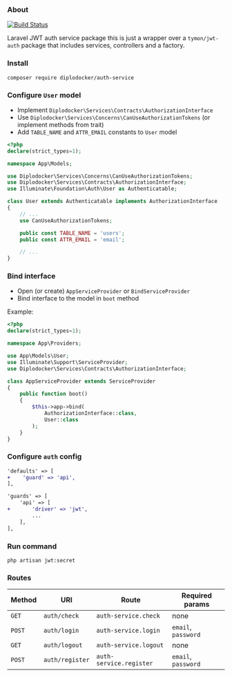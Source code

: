 ### About

[![Build Status](https://travis-ci.org/diplodocker/auth-service.svg?branch=master)](https://travis-ci.org/diplodocker/auth-service)

Laravel JWT auth service package this is just a wrapper over a `tymon/jwt-auth` package that includes services, controllers and a factory.

### Install

```
composer require diplodocker/auth-service
```

### Configure `User` model
* Implement `Diplodocker\Services\Contracts\AuthorizationInterface`
* Use `Diplodocker\Services\Concerns\CanUseAuthorizationTokens` (or implement methods from trait)
* Add `TABLE_NAME` and `ATTR_EMAIL` constants to `User` model

```php
<?php
declare(strict_types=1);

namespace App\Models;

use Diplodocker\Services\Concerns\CanUseAuthorizationTokens;
use Diplodocker\Services\Contracts\AuthorizationInterface;
use Illuminate\Foundation\Auth\User as Authenticatable;

class User extends Authenticatable implements AuthorizationInterface
{
    // ...
    use CanUseAuthorizationTokens;

    public const TABLE_NAME = 'users';
    public const ATTR_EMAIL = 'email';

    // ...
}
```
### Bind interface

* Open (or create) `AppServiceProvider` or `BindServiceProvider`
* Bind interface to the model in `boot` method

Example:

```php
<?php
declare(strict_types=1);

namespace App\Providers;

use App\Models\User;
use Illuminate\Support\ServiceProvider;
use Diplodocker\Services\Contracts\AuthorizationInterface;

class AppServiceProvider extends ServiceProvider
{
    public function boot()
    {
        $this->app->bind(
            AuthorizationInterface::class,
            User::class
        );
    }
}
```

### Configure `auth` config

```diff
'defaults' => [
+    'guard' => 'api',
],
```

```diff
'guards' => [
    'api' => [
+       'driver' => 'jwt',
        ...
    ],
],
```

### Run command

```
php artisan jwt:secret
```

### Routes

| Method | URI | Route| Required params|
|--|--|--|--|
| `GET`| `auth/check`    | `auth-service.check`    | none |
| `POST`| `auth/login`    | `auth-service.login`    | `email`, `password` |
| `GET`| `auth/logout`   | `auth-service.logout`   | none |
| `POST`| `auth/register` | `auth-service.register` | `email`, `password` |
